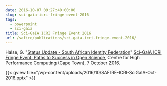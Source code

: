 ```yaml
--- 
date: 2016-10-07 09:27:40+00:00
slug: sci-gaia-icri-fringe-event-2016
tags: 
  - powerpoint
  - sci-gaia
title: Sci-GaIA ICRI Fringe Event 2016
url: /safire/publications/sci-gaia-icri-fringe-event-2016/
---
```


Halse, G. "[Status Update - South African Identity Federation](/wp-content/uploads/2016/10/SAFIRE-ICRI-SciGaIA-Oct-2016.pptx)" [Sci-GaIA ICRI Fringe Event: Paths to Success in Open Science](https://agenda.ct.infn.it/event/1234/), Centre for High Performance Computing (Cape Town), 7 October 2016.
<!-- more -->
{{< gview file="/wp-content/uploads/2016/10/SAFIRE-ICRI-SciGaIA-Oct-2016.pptx" >}}
